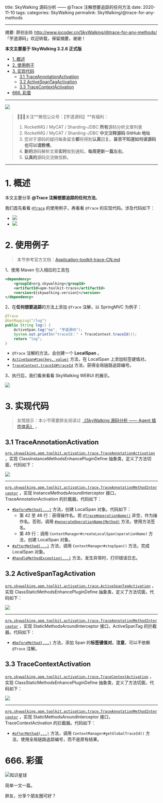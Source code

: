 title: SkyWalking 源码分析 —— @Trace 注解想要追踪的任何方法
date: 2020-11-10
tags:
categories: SkyWalking
permalink: SkyWalking/@trace-for-any-methods

-------

摘要: 原创出处 http://www.iocoder.cn/SkyWalking/@trace-for-any-methods/ 「芋道源码」欢迎转载，保留摘要，谢谢！

**本文主要基于 SkyWalking 3.2.6 正式版**

- [1. 概述](http://www.iocoder.cn/SkyWalking/@trace-for-any-methods/)
- [2. 使用例子](http://www.iocoder.cn/SkyWalking/@trace-for-any-methods/)
- [3. 实现代码](http://www.iocoder.cn/SkyWalking/@trace-for-any-methods/)
  - [3.1 TraceAnnotationActivation](http://www.iocoder.cn/SkyWalking/@trace-for-any-methods/)
  - [3.2 ActiveSpanTagActivation](http://www.iocoder.cn/SkyWalking/@trace-for-any-methods/)
  - [3.3 TraceContextActivation](http://www.iocoder.cn/SkyWalking/@trace-for-any-methods/)
- [666. 彩蛋](http://www.iocoder.cn/SkyWalking/@trace-for-any-methods/)

-------

![](http://www.iocoder.cn/images/common/wechat_mp_2018_05_18.jpg)

> 🙂🙂🙂关注**微信公众号：【芋道源码】**有福利：  
> 1. RocketMQ / MyCAT / Sharding-JDBC **所有**源码分析文章列表  
> 2. RocketMQ / MyCAT / Sharding-JDBC **中文注释源码 GitHub 地址**  
> 3. 您对于源码的疑问每条留言**都**将得到**认真**回复。**甚至不知道如何读源码也可以请教噢**。  
> 4. **新的**源码解析文章**实时**收到通知。**每周更新一篇左右**。  
> 5. **认真的**源码交流微信群。

-------

# 1. 概述

本文主要分享 **@Trace 注解想要追踪的任何方法**。

我们首先看看 [`@Trace`](https://github.com/apache/incubator-skywalking/blob/af2c1b979fe025603dc65d7e2a2dbdea8005ede8/apm-application-toolkit/apm-toolkit-trace/src/main/java/org/apache/skywalking/apm/toolkit/trace/Trace.java) 的使用例子，再看看 `@Trace` 的实现代码。涉及代码如下：

* ![](http://www.iocoder.cn/images/SkyWalking/2020_11_10/01.png)
* ![](http://www.iocoder.cn/images/SkyWalking/2020_11_10/02.png)

# 2. 使用例子

> 本节参考官方文档：[Application-toolkit-trace-CN.md](https://github.com/apache/incubator-skywalking/blob/master/docs/cn/Application-toolkit-trace-CN.md)

1、使用 Maven 引入相应的工具包

```XML
<dependency>
    <groupId>org.skywalking</groupId>
    <artifactId>apm-toolkit-trace</artifactId>
    <version>${skywalking.version}</version>
</dependency>
```

2、在**任何想要追踪**的方法上添加 `@Trace` 注解，以 SpringMVC 为例子：

```Java
@Trace
@GetMapping("/log")
public String log() {
    ActiveSpan.tag("mp", "芋道源码");
    System.out.println("traceId：" + TraceContext.traceId());
    return "log";
}
```

* `@Trace` 注解的方法，会创建一个 **LocalSpan** 。
* [`ActiveSpan#tag(key, value)`](https://github.com/apache/incubator-skywalking/blob/af2c1b979fe025603dc65d7e2a2dbdea8005ede8/apm-application-toolkit/apm-toolkit-trace/src/main/java/org/apache/skywalking/apm/toolkit/trace/ActiveSpan.java#L32) 方法，在 LocalSpan 上添加标签键值对。
* [`TraceContext.traceId#traceId`]() 方法，获得全局链路追踪编号。

3、执行后，我们看来看看 SkyWalking WEBUI 的展示。

![](http://www.iocoder.cn/images/SkyWalking/2020_11_10/03.png)

# 3. 实现代码

> 友情提示：本小节需要胖友阅读过 [《SkyWalking 源码分析 —— Agent 插件体系》](http://www.iocoder.cn/SkyWalking/agent-plugin-system/?self)  。

## 3.1 TraceAnnotationActivation

[`org.skywalking.apm.toolkit.activation.trace.TraceAnnotationActivation`](https://github.com/YunaiV/skywalking/blob/5106601937af942dabcad917b90d8c92886a2e4d/apm-sniffer/apm-toolkit-activation/apm-toolkit-trace-activation/src/main/java/org/skywalking/apm/toolkit/activation/trace/TraceAnnotationActivation.java) ，实现 ClassInstanceMethodsEnhancePluginDefine 抽象类，定义了方法切面，代码如下：

![](http://www.iocoder.cn/images/SkyWalking/2020_11_10/04.png)

-------

[`org.skywalking.apm.toolkit.activation.trace.TraceAnnotationMethodInterceptor`](https://github.com/YunaiV/skywalking/blob/5106601937af942dabcad917b90d8c92886a2e4d/apm-sniffer/apm-toolkit-activation/apm-toolkit-trace-activation/src/main/java/org/skywalking/apm/toolkit/activation/trace/TraceAnnotationMethodInterceptor.java) ，实现 InstanceMethodsAroundInterceptor 接口，TraceAnnotationActivation 的拦截器。代码如下：

* [`#beforeMethod(...)`](https://github.com/YunaiV/skywalking/blob/5106601937af942dabcad917b90d8c92886a2e4d/apm-sniffer/apm-toolkit-activation/apm-toolkit-trace-activation/src/main/java/org/skywalking/apm/toolkit/activation/trace/TraceAnnotationMethodInterceptor.java#L39) 方法，创建 LocalSpan 对象。代码如下：
    * 第 42 至 46 行：获得操作名。若 [`@Trace#operationName()`](https://github.com/apache/incubator-skywalking/blob/af2c1b979fe025603dc65d7e2a2dbdea8005ede8/apm-application-toolkit/apm-toolkit-trace/src/main/java/org/apache/skywalking/apm/toolkit/trace/Trace.java#L40) 非空，作为操作名。否则，调用 [`#generateOperationName(Method)`](https://github.com/YunaiV/skywalking/blob/5106601937af942dabcad917b90d8c92886a2e4d/apm-sniffer/apm-toolkit-activation/apm-toolkit-trace-activation/src/main/java/org/skywalking/apm/toolkit/activation/trace/TraceAnnotationMethodInterceptor.java#L58) 方法，使用方法签名。
    * 第 49 行：调用 `ContextManager#createLocalSpan(operationName)` 方法，创建 LocalSpan 对象。
* [`#afterMethod(...)`](https://github.com/YunaiV/skywalking/blob/5106601937af942dabcad917b90d8c92886a2e4d/apm-sniffer/apm-toolkit-activation/apm-toolkit-trace-activation/src/main/java/org/skywalking/apm/toolkit/activation/trace/TraceAnnotationMethodInterceptor.java#L72) 方法，调用 `ContextManager#stopSpan()` 方法，完成 LocalSpan 对象。
* [`#handleMethodException(...)`](https://github.com/YunaiV/skywalking/blob/5106601937af942dabcad917b90d8c92886a2e4d/apm-sniffer/apm-toolkit-activation/apm-toolkit-trace-activation/src/main/java/org/skywalking/apm/toolkit/activation/trace/TraceAnnotationMethodInterceptor.java#L79) 方法，发生异常时，打印错误日志。

## 3.2 ActiveSpanTagActivation

[`org.skywalking.apm.toolkit.activation.trace.ActiveSpanTagActivation`](https://github.com/YunaiV/skywalking/blob/5106601937af942dabcad917b90d8c92886a2e4d/apm-sniffer/apm-toolkit-activation/apm-toolkit-trace-activation/src/main/java/org/skywalking/apm/toolkit/activation/trace/ActiveSpanTagActivation.java) ，实现 ClassStaticMethodsEnhancePluginDefine 抽象类，定义了方法切面，代码如下：

![](http://www.iocoder.cn/images/SkyWalking/2020_11_10/05.png)

-------

[`org.skywalking.apm.toolkit.activation.trace.TraceAnnotationMethodInterceptor`](https://github.com/YunaiV/skywalking/blob/5106601937af942dabcad917b90d8c92886a2e4d/apm-sniffer/apm-toolkit-activation/apm-toolkit-trace-activation/src/main/java/org/skywalking/apm/toolkit/activation/trace/TraceAnnotationMethodInterceptor.java) ，实现 StaticMethodsAroundInterceptor 接口，ActiveSpanTag 的拦截器。代码如下：

* [`#beforeMethod(...)`](https://github.com/YunaiV/skywalking/blob/5106601937af942dabcad917b90d8c92886a2e4d/apm-sniffer/apm-toolkit-activation/apm-toolkit-trace-activation/src/main/java/org/skywalking/apm/toolkit/activation/trace/ActiveSpanTagInterceptor.java#L30) 方法，添加 Span 的**标签键值对**。**注意**，可以不依赖 `@Trace` 注解。

## 3.3 TraceContextActivation

[`org.skywalking.apm.toolkit.activation.trace.TraceContextActivation`](https://github.com/YunaiV/skywalking/blob/5106601937af942dabcad917b90d8c92886a2e4d/apm-sniffer/apm-toolkit-activation/apm-toolkit-trace-activation/src/main/java/org/skywalking/apm/toolkit/activation/trace/TraceContextActivation.java) ，实现 ClassStaticMethodsEnhancePluginDefine 抽象类，定义了方法切面，代码如下：

![](http://www.iocoder.cn/images/SkyWalking/2020_11_10/06.png)

-------

[`org.skywalking.apm.toolkit.activation.trace.TraceAnnotationMethodInterceptor`](https://github.com/YunaiV/skywalking/blob/5106601937af942dabcad917b90d8c92886a2e4d/apm-sniffer/apm-toolkit-activation/apm-toolkit-trace-activation/src/main/java/org/skywalking/apm/toolkit/activation/trace/TraceContextInterceptor.java) ，实现 StaticMethodsAroundInterceptor 接口，TraceContextActivation 的拦截器。代码如下：

* [`#afterMethod(...)`](https://github.com/YunaiV/skywalking/blob/5106601937af942dabcad917b90d8c92886a2e4d/apm-sniffer/apm-toolkit-activation/apm-toolkit-trace-activation/src/main/java/org/skywalking/apm/toolkit/activation/trace/TraceContextInterceptor.java#L39) 方法，调用 `ContextManager#getGlobalTraceId()` 方法，使用全局链路追踪编号，而不是原有结果。

# 666. 彩蛋

![知识星球](http://www.iocoder.cn/images/Architecture/2017_12_29/01.png)

简单一文一篇。

胖友，分享个朋友圈可好？


